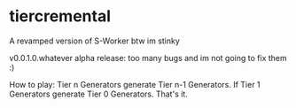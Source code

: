 # tiercremental
A revamped version of S-Worker
btw im stinky

v0.0.1.0.whatever alpha release:
too many bugs
and im not going to fix them :)

How to play:
Tier n Generators generate Tier n-1 Generators.
If Tier 1 Generators generate Tier 0 Generators.
That's it.
